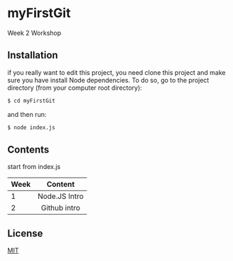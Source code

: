 # myFirstGit

Week 2 Workshop

## Installation

if you really want to edit this project, you need clone this project and make sure you have install Node dependencies. To do so, go to the project directory (from your computer root directory):

```bash
$ cd myFirstGit
```

and then run:
```bash
$ node index.js
```

## Contents
start from index.js

| Week  | Content     |
| :---- |:-----------:|
|1      | Node.JS Intro |
|2      | Github intro  |


## License
[MIT](https://choosealicense.com/licenses/mit/)